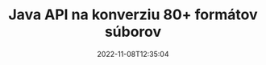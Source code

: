 ---
############################# Static ############################
layout: "product"
date: 2022-11-08T12:35:04
draft: false

product: "Conversion"
product_tag: "conversion"
platform: Java
platform_tag: java

############################# Head ############################
head_title: "Java API na konverziu dokumentov | Prevod obrázkov PDF Word Excel PPTX HTML"
head_description: "Java Document Conversion API. Prevod PDF Word DOC DOCX, tabuľky Excel PPT PPTX, HTML, PSD, MPT MPP, E-mail MSG EMLX, AutoCAD a obrazové formáty."

############################# Header ############################
title: "Java API na konverziu 80+ formátov súborov"
description: "Jednoduché API na integráciu funkcií konverzie dokumentov a obrázkov do aplikácií Java bez inštalácie akéhokoľvek externého softvéru."
button:
    enable: true
    icon: "fas fa-arrow-down"
    label: "Stiahnite si bezplatnú skúšobnú verziu"
    link: "https://downloads.groupdocs.com/conversion/java"

############################# SubMenu ############################
submenu:
    enable: true
    
    left:
        img_alt: "GroupDocs.Conversion for Java"
        image: "https://www.groupdocs.cloud/templates/groupdocs/images/product-logos/groupdocs-conversion-java.png"
        product: "GroupDocs.Conversion"
        platform: "Java"

    middle:
        button:
            # button loop
            - link: "#overview"
              text: "Prehľad"

            # button loop
            - link: "#features"
              text: "Vlastnosti"

            # button loop
            - link: "#support"
              text: "podpora"

            # button loop
            - link: "https://products.groupdocs.app/conversion"
              text: "Živá ukážka"

            # button loop
            - link: "https://purchase.groupdocs.com/pricing/conversion/java"
              text: "Stanovenie cien"

    right:
        link_download: "https://downloads.groupdocs.com/conversion"
        link_learn: "https://docs.groupdocs.com/conversion/java/"
        link_buy: "https://purchase.groupdocs.com"

############################# Overview ############################
overview:
    enable: true
    content: |
      GroupDocs.Conversion for Java kombinuje výkonnú sadu rozhraní API na konverziu dokumentov na zobrazenie obrázkov a formátov dokumentov vo vašich aplikáciách Java bez potreby inštalácie ďalšieho softvéru. Natívne rastruje dokumenty a konvertuje ich do formátu SVG+HTML+CSS, čím zvyšuje kvalitu prezerania dokumentov a zároveň poskytuje výstup s vysokou vernosťou textu. Pomocou rozhrania API na vykresľovanie dokumentov – rýchlo si prezerajte PDF, HTML, XML, Microsoft Office Word, pracovné hárky programu Excel, prezentácie v PowerPointe, e-maily programu Outlook, diagramy Visio, projekt, metasúbory, obrázky a rôzne ďalšie formáty súborov s ľahkosťou a menším rizikom programovania. Môže tiež zobraziť súbory chránené heslom a po vykreslení umožňuje získať reprezentáciu dokumentu ako HTML, obrázok alebo PDF. Naša knižnica na konverziu súborov je celkom prispôsobiteľná, pretože vám umožňuje zobraziť celý dokument alebo ho čiastočne vykresliť, aby sa proces urýchlil. Prostredníctvom GroupDocs.Conversion for Java API si môžete prezerať stránky, konkrétny rozsah buniek v tabuľkovom procesore alebo dokonca vykresliť jednotlivé vrstvy dokumentu vo formátoch, ako sú PDF a CAD.

      Rozhranie API GroupDocs.Conversion for Java vám umožňuje vykresľovať dokumenty s anotáciou alebo komentármi alebo bez nich pre podporované formáty súborov. Umožňuje vám tiež pridávať vlastné adresáre písiem a extrahovať základné informácie o dokumente, ako sú FileType, Extension, Name, PageCount atď.
    tabs:
      enable: true
      
      ## TAB ONE ##
      tab_one:
        description: |
          Nasleduje prehľad GroupDocs.Conversion for Java:
        
        right:
          enable: true
          icon: "fab fa-html5"
          title: "Prehľad"
          content: |
            * Automatická detekcia typu súboru
            * Konvertovať dokumenty
            * Prevod prezentácií
            * Prevod tabuliek
            * Prevod rastrových obrázkov
            * Prevod dokumentov PDF
            * Previesť iné formáty
            * Použite vodoznak
            * Zadajte heslo súboru
            * Prispôsobenie konverzie

      ## TAB TWO ##
      tab_two:
        description: |
          GroupDocs.Conversion for Java podporuje konverziu medzi všetkými populárnymi a bežne používanými [formátmi súborov dokumentov](https://docs.groupdocs.com/conversion/net/supported-document-formats/).

        left:
          enable: true
          table:
            # table loop
            - title: "Konvertovať z:"
              content: |
                * **Dokumenty**: DOC, DOCX, DOCM, DOT, DOTX, DOTM, RTF, TXT, ODT, OTT
                * **Tabuľky**: XLS, XLSX, XLSM, XLSB, CSV, XLS2003, ODS, TSV, XLT, XLTX, XLTM, XLAM, FODS, SXC
                * **Prezentácie**: PPT, PPTX, PPS, PPSX, ODP, POT, POTX, POTM, PPTM, PPSM, FODP
                * **Obrázky**: TIF, TIFF, JPG, JPEG, PNG, GIF, BMP, ICO, DIB, JPC, JPEG-LS, JPEG2000
                * **Prenosné**: PDF, XPS, OXPS, EPUB
                * **HTML**: HTM, HTML, MHTML
                * **Metasúbory**: EMZ, WMZ
                * **PhotoShop**: PSD
                * **Projekt**: MPP, MPT, MPX
                * **Outlook**: PST, OST
                * **E-mail**: MSG, EML, EMLX
                * **Diagramy**: VSD, VSDX, VSDM, VSS, VSSM, VST, VSTM, VSX, VTX, VDW, VDX, SVG, SVGZ
                * **AutoCAD**: DXF, DWG, DWF, STL, IFC, DWT
                * **PostScript**: EPS, PS, PSL, CGM
                * **CorelDRAW**: CDR, CMX
                * **Iné**: VCF, PLT, LGS, OTG, MD, AI, LOG

        right:
          enable: true
          table:
            # table loop
            - title: "Premeniť na:"
              content: |
                * **Dokumenty**: DOC, DOCX, DOCM, DOT, DOTX, DOTM, RTF, TXT, ODT, OTT
                * **Tabuľky**: XLS, XLSX, XLSM, XLSB, CSV, XLS2003, TSV, XLTX, ODS, XLAM, FODS, DIF, SXC
                * **Prezentácie**: PPT, PPTX, PPS, PPSX, ODP, POTX, POTM, PPTM, PPSM, FODP
                * **Obrázky**: TIF, TIFF, JPG, JPEG, PNG, GIF, BMP, ICO, JPEG2000
                * **Metasúbory**: EMF, WMF, EMZ, WMZ
                * **Schémy**: SVGZ
                * **Prenosné**: PDF, XPS
                * **HTML**: HTM, HTML, MHTML
                * **Iné**: MUDr

      ## TAB THREE ##
      tab_three:
        description: |
          GroupDocs.Conversion for Java podporuje nasledujúce operačné systémy, rámce a správcov balíkov:
      
        left:
          enable: true
          table:
            # table loop
            - icon: "fab fa-windows"
              title: "Operačné systémy"
              content: |
                Windows Desktop, Windows Server, Linux, MacOS

            # table loop
            - icon: "fas fa-code"
              title: "Podporované rámce"
              content: |
                Java runtime: J2SE 6.0 and above

        right:
          enable: true
          table:
            # table loop
            - icon: "fas fa-box"
              title: "Správca balíkov"
              content: |
                Maven

            # table loop
            - icon: "fas fa-tools"
              title: "Správca balíkov"
              content: |
                NetBeans, Intellij IDEA, Eclipse, etc.

############################# Features ############################
features:
    enable: true
    title: "Funkcie GroupDocs.Conversion for Java"

    feature:
      # feature loop
      - icon: "fas fa-copy"
        content: "Jednoduchá integrácia a licencovanie podľa meraní"

      # feature loop
      - icon: "fas fa-eye"
        content: "Nastavte predvolenú možnosť priblíženia pri prevode na slová, snímky alebo bunky"

      # feature loop
      - icon: "fas fa-bolt"
        content: "Konvertovať do/zo všetkých populárnych formátov rastrových obrázkov a priradiť obrázku DPI, výšku a šírku"
      
      # feature loop
      - icon: "fas fa-file-powerpoint"
        content: "Preveďte PDF a obrázok do odtieňov sivej a linearizujte dokument PDF pre web"

      # feature loop
      - icon: "fas fa-code"
        content: "Zadajte úroveň záložiek, úroveň nadpisu a rozšírenú úroveň v prevode Word do PDF/XPS"

      # feature loop
      - icon: "fas fa-cloud"
        content: "Nakonfigurujte a umiestnite vodoznak do konvertovaného dokumentu ako pozadie na zobrazenie za textom"

      # feature loop
      - icon: "fas fa-remove-format"
        content: "Vykresliť hlavičku e-mailu počas prevodu z e-mailu"

      # feature loop
      - icon: "fas fa-comment-slash"
        content: "Nastaviť vlastné adresáre písiem a explicitne načítať/nahradiť písmo počas konverzie dokumentu"

      # feature loop
      - icon: "fas fa-location-arrow"
        content: "Nastavte predvolené písmo na nahradenie chýbajúcich písem pre konverziu dokumentov, snímok a tabuliek"

      # feature loop
      - icon: "fas fa-border-all"
        content: ""

      # feature loop
      - icon: "fas fa-wrench"
        content: "Konvertujte hárok pomocou mriežok a odstráňte komentáre zo snímok počas konverzie"

      # feature loop
      - icon: "fas fa-columns"
        content: "Previesť konkrétne strany dokumentu ako formát PDF a previesť špecifický rozsah buniek v tabuľkových procesoroch"

      # feature loop
      - icon: "fas fa-file-word"
        content: "Zobraziť skryté hárky a preskočiť prázdne riadky a stĺpce pri konverzii tabuliek"

      # feature loop
      - icon: "fas fa-envelope"
        content: "Spočítajte celkový počet strán dokumentu a počas konverzie nastavte heslo na nechránený dokument"

      # feature loop
      - icon: "fas fa-print"
        content: "Možnosť odstrániť anotácie a vložené súbory z PDF"

      # feature loop
      - icon: "fas fa-file-archive"
        content: "Pri prevode do HTML vytvorte značkovanie vyhovujúce HTML 5"

      # feature loop
      - icon: "fas fa-lock"
        content: "Automaticky rozpoznať typ zdroja a vrátiť všetky možné konverzie pri konverzii zo streamu"

      # feature loop
      - icon: "fas fa-file-code"
        content: "Možnosť vrátiť každú stránku v samostatnom streame pri prevode do PDF alebo HTML"
      
      # feature loop
      - icon: "fas fa-fill-drip"
        content: "Zobraziť/skryť značky, komentáre a sledovať zmeny pri prevode z programu Word"

      # feature loop
      - icon: "fas fa-file-excel"
        content: "Konverzia DOCX na Tiff G3 s možnosťou tieňovania"

      # feature loop
      - icon: "fas fa-heading"
        content: "Konvertovať špecifické rozloženia pri prevode z dokumentu CAD"

      # feature loop
      - icon: "fas fa-project-diagram"
        content: "Automatické pomenovanie pri ukladaní konvertovaného dokumentu do súboru"

      # feature loop
      - icon: "fas fa-cube"
        content: "Metered Licensing Podporované fakturovanie na základe použitia API"

      # feature loop
      - icon: "fab fa-uncharted"
        content: "Prevod diagramov do formátov súborov na spracovanie textu"
      
      # feature loop
      - icon: "fab fa-uncharted"
        content: "Pridajte čísla strán pri prevode HTML na textový dokument"

      # feature loop
      - icon: "fab fa-uncharted"
        content: "Konvertujte dokumenty XML do ľubovoľného formátu bez transformácie"

      # feature loop
      - icon: "fab fa-uncharted"
        content: "Monitorujte priebeh konverzie súboru (začiatok, koniec) priamo z aplikácie na strane klienta"

    more_feature:
      # more_feature_loop
      - title: "Jednoduchá konverzia formátu dokumentu pomocou Java"
        content: |
          Pomocou rozhrania API GroupDocs.Conversion for Java môžete konvertovať formát súboru veľkého množstva typov dokumentov. Tu sa zobrazí niekoľko riadkov kódu na vykonanie základnej konverzie dokumentov pomocou jazyka Java.  
            
          {features.more_feature.step1} 
          {features.more_feature.step2} 
          {features.more_feature.step3} 
            
          ```java    
           // Načítať zdrojový súbor DOCX na konverziu
          Converter converter = new Converter("input.docx");
          // Pripravte možnosti konverzie pre cieľový formát PDF
          ConvertOptions convertOptions = new FileType().fromExtension("pdf").getConvertOptions();
          // Konvertovať do formátu PDF
          converter.convert("output.pdf", convertOptions);
          ```
            
      # more_feature_loop
      - title: "Prečítajte si dokument z adresy URL alebo cesty na konverziu"
        content: "Pomocou GroupDocs.Conversion for Java API môžete čítať vstupný dokument z cesty k súboru, ako aj z adresy URL. Výstupný dokument môžete uložiť ako súbor alebo odoslať výstup priamo do prúdu."

      # more_feature_loop
      - title: "Komplexná technická podpora"
        content: |
          GroupDocs.Conversion for Java je jednoduché a praktické rozhranie API, ktoré môžete veľmi jednoducho integrovať do svojich aplikácií založených na jazyku Java. Aby sme vás však mohli rýchlo spustiť, poskytujeme tiež jednoduché ukážky kódu a komplexnú dokumentáciu API.  
            
          * PdfA_1A
          * PdfA_1B
          * PdfA_2A
          * PdfA_3A
          * PdfA_2B
          * PdfA_2U
          * PdfA_3B
          * PdfA_3U
          * v1_3
          * v1_4
          * v1_5
          * v1_6
          * v1_7
          * PdfX_1A
          * PdfX3

############################# Support ############################
support:
    enable: true

############################# Solutions ############################
solutions:
    enable: true
    title: "GroupDocs.Conversion ponúka rozhrania API na konverziu dokumentov pre ďalšie populárne vývojové prostredia"

    solution:
        # solution loop
        - img_alt: "GroupDocs.Conversion for .NET"
          image: "https://www.groupdocs.cloud/templates/groupdocs/images/product-logos/groupdocs-conversion-net.png"
          product: "GroupDocs.Conversion"
          platform: ".NET"
          link: "/conversion/net/"

############################# Back to top ###############################
back_to_top:
  enable: true
---